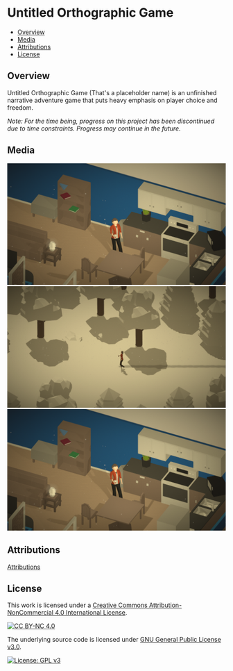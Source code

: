 # Untitled Orthographic Game

- [Overview](#overview)
- [Media](#media)
- [Attributions](#attributions)
- [License](#license)

<a name="overview"/></a>
## Overview
Untitled Orthographic Game (That's a placeholder name) is an unfinished narrative adventure game that puts heavy emphasis on player choice and freedom.

*Note: For the time being, progress on this project has been discontinued due to time constraints. Progress may continue in the future.*

<a name="media"/></a>
## Media
![Concept Image](docs/images/banner.png)
![Concept Image 2](docs/images/banner-2.png)
![Concept Image 3](docs/images/banner-3.png)
  
<a name="attributions"></a>
## Attributions
[Attributions](NOTICE.md)

<a name="license"></a>
## License
This work is licensed under a [Creative Commons Attribution-NonCommercial 4.0 International License][cc-by-nc].

[![CC BY-NC 4.0][cc-by-nc-image]][cc-by-nc]

[cc-by-nc]: http://creativecommons.org/licenses/by-nc/4.0/
[cc-by-nc-image]: https://licensebuttons.net/l/by-nc/4.0/88x31.png
[cc-by-nc-shield]: https://img.shields.io/badge/License-CC%20BY--NC%204.0-lightgrey.svg

The underlying source code is licensed under [GNU General Public License v3.0](LICENSE.md).

[![License: GPL v3](https://img.shields.io/badge/License-GPL%20v3-blue.svg)](http://www.gnu.org/licenses/gpl-3.0)
